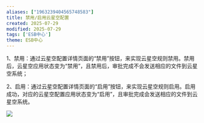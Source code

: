 ```yaml
---
aliases: ["1963239404565748583"]
title: 禁用/启用云星空配置
created: 2025-07-29
modified: 2025-07-29
tags: ['ESB中心']
theme: ESB中心
---
```


1、禁用：通过云星空配置详情页面的“禁用”按钮，来实现云星空规则禁用。禁用后，云星空应用状态变为“禁用”，且禁用后，审批完成不会发送相应的文件到云星空系统；

2、启用：通过云星空配置详情页面的“启用”按钮，来实现云星空规则启用。启用成功，对应的云星空配置应用状态变为“启用”，且审批完成会发送相应的文件到云星空系统。

![](https://myhelpdoc.oss-cn-heyuan.aliyuncs.com/mdimages/7cf0f0c0142b2db7a4104e4a796b0065.jpg)